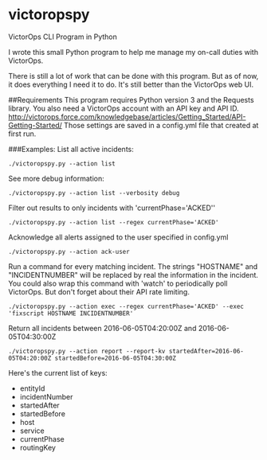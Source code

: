 # victoropspy
VictorOps CLI Program in Python


I wrote this small Python program to help me manage my on-call duties with VictorOps. 

There is still a lot of work that can be done with this program. But as of now, it does everything I need it to do. It's still better than the VictorOps web UI.

##Requirements 
This program requires Python version 3 and the Requests library.
You also need a VictorOps account with an API key and API ID.
http://victorops.force.com/knowledgebase/articles/Getting_Started/API-Getting-Started/
Those settings are saved in a config.yml file that created at first run.


###Examples:
List all active incidents:
````
./victoropspy.py --action list
````
See more debug information:
````
./victoropspy.py --action list --verbosity debug 

````

Filter out results to only incidents with 'currentPhase='ACKED''

````
./victoropspy.py --action list --regex currentPhase='ACKED'
````

Acknowledge all alerts assigned to the user specified in config.yml 

````
./victoropspy.py --action ack-user 
````

Run a command for every matching incident. The strings "HOSTNAME" and "INCIDENTNUMBER" will be replaced by real the information in the incident. You could also wrap this command with 'watch' to periodically poll VictorOps. But don't forget about their API rate limiting.
````
./victoropspy.py --action exec --regex currentPhase='ACKED' --exec 'fixscript HOSTNAME INCIDENTNUMBER'
````

Return all incidents between 2016-06-05T04:20:00Z and 2016-06-05T04:30:00Z
````
./victoropspy.py --action report --report-kv startedAfter=2016-06-05T04:20:00Z startedBefore=2016-06-05T04:30:00Z
````
Here's the current list of keys:
* entityId
* incidentNumber
* startedAfter
* startedBefore
* host
* service
* currentPhase
* routingKey
